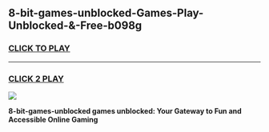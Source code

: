 
## 8-bit-games-unblocked-Games-Play-Unblocked-&-Free-b098g
<h3>
<a href="https://premium76.site?title=8-bit-games-unblocked&ref=24A">CLICK TO PLAY</a></h3>
<hr>

<h3>
<a href="https://premium76.site?title=8-bit-games-unblocked&ref=24A">CLICK 2 PLAY</a>
  
</h3>

<a href="https://premium76.site?title=8-bit-games-unblocked&ref=24A"><img src="https://clearcache.store/games.png"></a>


**8-bit-games-unblocked games unblocked: Your Gateway to Fun and Accessible Online Gaming**
